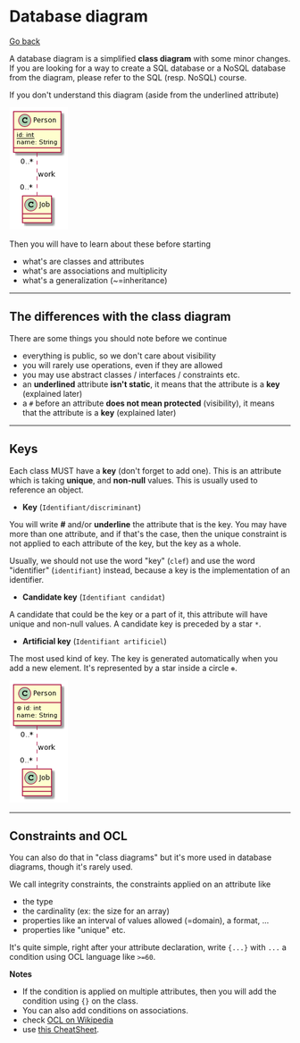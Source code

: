# Database diagram

[Go back](../index.md)

A database diagram is a simplified **class diagram** with some minor changes. If you are looking for a way to create a SQL database or a NoSQL database from the diagram, please refer to the SQL (resp. NoSQL) course.

If you don't understand this diagram (aside from the underlined attribute)

![person-job](images/SoWkIImgAStDuKhEIImkLWX8BIhEprEevbAmARNBJB5IoCmhuLB8IynDjL88BYdAp4ldgkM2Ab8oqDFJKb1IqDE3CxtoanIi5ChpYxAv75BpKe3c0W00.png)

Then you will have to learn about these before starting

* what's are classes and attributes
* what's are associations and multiplicity
* what's a generalization (~=inheritance)

<hr class="sl">

## The differences with the class diagram

There are some things you should note before we continue

* everything is public, so we don't care about visibility
* you will rarely use operations, even if they are allowed
* you may use abstract classes / interfaces / constraints etc.
* an **underlined** attribute **isn't static**, it means that the attribute is a **key** (explained later)
* a ``#`` before an attribute **does not mean protected**  (visibility), it means that the attribute is a **key** (explained later)

<hr class="sl">

## Keys

Each class MUST have a **key** (don't forget to add one). This is an attribute which is taking **unique**, and **non-null** values. This is usually used to reference an object.

* **Key** (``Identifiant/discriminant``)

You will write **#** and/or **underline** the attribute that is the key. You may have more than one attribute, and if that's the case, then the unique constraint is not applied to each attribute of the key, but the key as a whole.

Usually, we should not use the word "key" (`clef`) and use the word "identifier" (``identifiant``) instead, because a key is the implementation of an identifier.

* **Candidate key** (``Identifiant candidat``)

A candidate that could be the key or a part of it, this attribute will have unique and non-null values. A candidate key is preceded by a star `*`.

* **Artificial key** (`Identifiant artificiel`)

The most used kind of key. The key is generated automatically when you add a new element. It's represented by a star inside a circle ``⊛``.

![artificial key](images/SoWkIImgAStDuKhEIImkLWX8BIhEprEevb9ur3LR8JF5IY4phuHB8IynDzLA8RYaA3CldQkM2wfAoK1FJqj1IK5F3yxqoazIi58epo_Avd98pKi16Wm0.png)

<hr class="sl">

## Constraints and OCL

You can also do that in "class diagrams" but it's more used in database diagrams, though it's rarely used.

We call integrity constraints, the constraints applied on an attribute like

* the type
* the cardinality (ex: the size for an array)
* properties like an interval of values allowed (=domain), a format, ...
* properties like "unique" etc.

It's quite simple, right after your attribute declaration, write ``{...}`` with ``...`` a condition using OCL language like ``>=60``.

**Notes**

* If the condition is applied on multiple attributes, then you will add the condition using ``{}`` on the class.
* You can also add conditions on associations.
* check [OCL on Wikipedia](https://en.wikipedia.org/wiki/Object_Constraint_Language)
* use [this CheatSheet](https://scribetools.readthedocs.io/en/latest/_downloads/UMLOCL-CheatSheet-18.pdf).